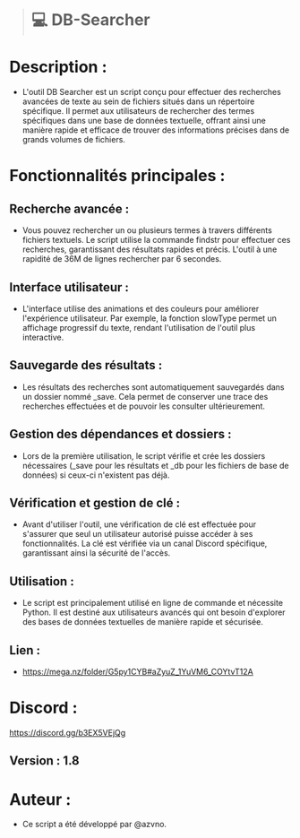 > # 💻 DB-Searcher

# Description :
- L'outil DB Searcher est un script conçu pour effectuer des recherches avancées de texte au sein de fichiers situés dans un répertoire spécifique. Il permet aux utilisateurs de rechercher des termes spécifiques dans une base de données textuelle, offrant ainsi une manière rapide et efficace de trouver des informations précises dans de grands volumes de fichiers.

# Fonctionnalités principales :

## Recherche avancée :
- Vous pouvez rechercher un ou plusieurs termes à travers différents fichiers textuels. Le script utilise la commande findstr pour effectuer ces recherches, garantissant des résultats rapides et précis. L'outil à une rapidité de 36M de lignes rechercher par 6 secondes.

## Interface utilisateur :
- L'interface utilise des animations et des couleurs pour améliorer l'expérience utilisateur. Par exemple, la fonction slowType permet un affichage progressif du texte, rendant l'utilisation de l'outil plus interactive.

## Sauvegarde des résultats :
- Les résultats des recherches sont automatiquement sauvegardés dans un dossier nommé _save. Cela permet de conserver une trace des recherches effectuées et de pouvoir les consulter ultérieurement.

## Gestion des dépendances et dossiers :
- Lors de la première utilisation, le script vérifie et crée les dossiers nécessaires (_save pour les résultats et _db pour les fichiers de base de données) si ceux-ci n'existent pas déjà.

## Vérification et gestion de clé :
- Avant d'utiliser l'outil, une vérification de clé est effectuée pour s'assurer que seul un utilisateur autorisé puisse accéder à ses fonctionnalités. La clé est vérifiée via un canal Discord spécifique, garantissant ainsi la sécurité de l'accès.

## Utilisation :
- Le script est principalement utilisé en ligne de commande et nécessite Python. Il est destiné aux utilisateurs avancés qui ont besoin d'explorer des bases de données textuelles de manière rapide et sécurisée.

## Lien :
- https://mega.nz/folder/G5py1CYB#aZyuZ_1YuVM6_COYtvT12A

# Discord :
https://discord.gg/b3EX5VEjQg

## Version : 1.8

# Auteur :
- Ce script a été développé par @azvno.
